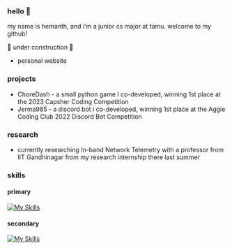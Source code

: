 ### hello 👋

my name is hemanth, and i'm a junior cs major at tamu. welcome to my github!

🚧 under construction 🚧
- personal website

### projects
- ChoreDash - a small python game I co-developed, winning 1st place at the 2023 Capsher Coding Competition
- Jerma985 - a discord bot i co-developed, winning 1st place at the Aggie Coding Club 2022 Discord Bot Competition

### research
- currently researching In-band Network Telemetry with a professor from IIT Gandhinagar from my research internship there last summer

### skills
#### primary
[![My Skills](https://skillicons.dev/icons?i=py,cpp,java)](https://skillicons.dev)
#### secondary
[![My Skills](https://skillicons.dev/icons?i=js,react)](https://skillicons.dev)

<!--
**hmukesh5/hmukesh5** is a ✨ _special_ ✨ repository because its `README.md` (this file) appears on your GitHub profile.

Here are some ideas to get you started:

- 🔭 I’m currently working on ...
- 🌱 I’m currently learning ...
- 👯 I’m looking to collaborate on ...
- 🤔 I’m looking for help with ...
- 💬 Ask me about ...
- 📫 How to reach me: ...
- 😄 Pronouns: ...
- ⚡ Fun fact: ...
-->

